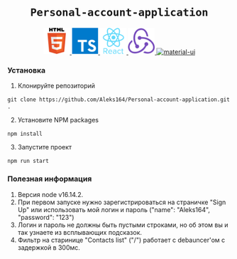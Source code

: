 <div align="center">
<h1><code>Personal-account-application</code></h1>   
</div>

<p align="center"><a href="https://html.spec.whatwg.org/" target="_blank"> 
  <img src="https://raw.githubusercontent.com/devicons/devicon/master/icons/html5/html5-original-wordmark.svg" alt="html5" width="60" height="60"/> </a> <a href="https://www.typescriptlang.org/" target="_blank"> 
  <img src="https://raw.githubusercontent.com/devicons/devicon/master/icons/typescript/typescript-original.svg" alt="typescript" width="60" height="60"/> </a> <a href="https://reactjs.org/" target="_blank"> 
  <img src="https://raw.githubusercontent.com/devicons/devicon/master/icons/react/react-original-wordmark.svg" alt="react" width="60" height="60"/> </a> <a href="https://redux.js.org" target="_blank"> 
  <img src="https://raw.githubusercontent.com/devicons/devicon/master/icons/redux/redux-original.svg" alt="redux" width="60" height="60"/> </a>
   <a href="https://mui.com/" target="_blank"> 
  <img src="https://github.com/mui/material-ui/raw/master/docs/public/static/logo.svg" alt="material-ui" width="60" height="60"/> </a>
</p>



### Установка

1. Клонируйте репозиторий

```
git clone https://github.com/Aleks164/Personal-account-application.git .
```
2. Установите NPM packages

```
npm install
```
3. Запустите проект

```
npm run start
```

### Полезная информация

1. Версия node v16.14.2.
1. При первом запуске нужно зарегистрироваться на страничке "Sign Up" или использовать мой логин и пароль ("name": "Aleks164", "password": "123")
1. Логин и пароль не должны быть пустыми строками, но об этом вы и так узнаете из всплывающих подсказок.
1. Фильтр на старинице "Contacts list" ("/") работает с debauncer'ом с задержкой в 300мс.
